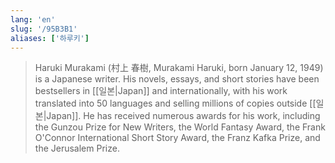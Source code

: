 ```yaml
---
lang: 'en'
slug: '/95B3B1'
aliases: ['하루키']
---
```


> Haruki Murakami (村上 春樹, Murakami Haruki, born January 12, 1949) is a Japanese writer. His novels, essays, and short stories have been bestsellers in [[일본|Japan]] and internationally, with his work translated into 50 languages and selling millions of copies outside [[일본|Japan]]. He has received numerous awards for his work, including the Gunzou Prize for New Writers, the World Fantasy Award, the Frank O'Connor International Short Story Award, the Franz Kafka Prize, and the Jerusalem Prize.
